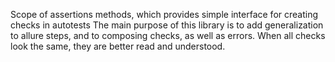 Scope of assertions methods, which provides simple interface for creating checks in autotests The main purpose of this
library is to add generalization to allure steps, and to composing checks, as well as errors. When all checks look the
same, they are better read and understood.
